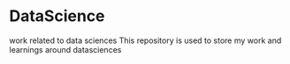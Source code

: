 # DataScience
work related to data sciences
This repository is used to store my work and learnings around datasciences
